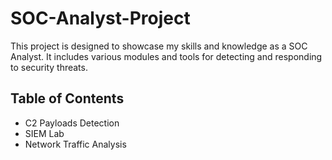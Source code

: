 # SOC-Analyst-Project
This project is designed to showcase my skills and knowledge as a SOC Analyst. It includes various modules and tools for detecting and responding to security threats.

## Table of Contents
* C2 Payloads Detection
* SIEM Lab
* Network Traffic Analysis
  

